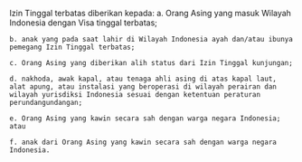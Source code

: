 Izin Tinggal terbatas diberikan kepada:
    a. Orang Asing yang masuk Wilayah Indonesia dengan Visa tinggal terbatas;

    b. anak yang pada saat lahir di Wilayah Indonesia ayah dan/atau ibunya pemegang Izin Tinggal terbatas;

    c. Orang Asing yang diberikan alih status dari Izin Tinggal kunjungan;

    d. nakhoda, awak kapal, atau tenaga ahli asing di atas kapal laut, alat apung, atau instalasi yang beroperasi di wilayah perairan dan wilayah yurisdiksi Indonesia sesuai dengan ketentuan peraturan perundangundangan;

    e. Orang Asing yang kawin secara sah dengan warga negara Indonesia; atau

    f. anak dari Orang Asing yang kawin secara sah dengan warga negara Indonesia.